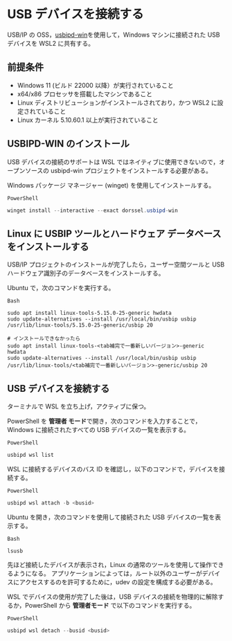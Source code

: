 # USB デバイスを接続する

USB/IP の OSS，[usbipd-win](https://github.com/dorssel/usbipd-win)を使用して，Windows マシンに接続された USB デバイスを WSL2 に共有する。

## 前提条件

- Windows 11 (ビルド 22000 以降）が実行されていること
- x64/x86 プロセッサを搭載したマシンであること
- Linux ディストリビューションがインストールされており，かつ WSL2 に設定されていること
- Linux カーネル 5.10.60.1 以上が実行されていること

## USBIPD-WIN のインストール

USB デバイスの接続のサポートは WSL ではネイティブに使用できないので，オープンソースの usbipd-win プロジェクトをインストールする必要がある。

Windows パッケージ マネージャー (winget) を使用してインストールする。

`PowerShell`

```powershell
winget install --interactive --exact dorssel.usbipd-win
```

## Linux に USBIP ツールとハードウェア データベースをインストールする

USB/IP プロジェクトのインストールが完了したら，ユーザー空間ツールと USB ハードウェア識別子のデータベースをインストールする。

Ubuntu で，次のコマンドを実行する。

`Bash`

```shell
sudo apt install linux-tools-5.15.0-25-generic hwdata
sudo update-alternatives --install /usr/local/bin/usbip usbip /usr/lib/linux-tools/5.15.0-25-generic/usbip 20

# インストールできなかったら
sudo apt install linux-tools-<tab補完で一番新しいバージョン>-generic hwdata
sudo update-alternatives --install /usr/local/bin/usbip usbip /usr/lib/linux-tools/<tab補完で一番新しいバージョン>-generic/usbip 20
```

## USB デバイスを接続する

ターミナルで WSL を立ち上げ，アクティブに保つ。

PowerShell を **管理者 モード**で開き，次のコマンドを入力することで，Windows に接続されたすべての USB デバイスの一覧を表示する。

`PowerShell`

```powershell
usbipd wsl list
```

WSL に接続するデバイスのバス ID を確認し，以下のコマンドで，デバイスを接続する。

`PowerShell`

```powershell
usbipd wsl attach -b <busid>
```

Ubuntu を開き，次のコマンドを使用して接続された USB デバイスの一覧を表示する。

`Bash`

```shell
lsusb
```

先ほど接続したデバイスが表示され，Linux の通常のツールを使用して操作できるようになる。 アプリケーションによっては，ルート以外のユーザーがデバイスにアクセスするのを許可するために，udev の設定を構成する必要がある。

WSL でデバイスの使用が完了した後は，USB デバイスの接続を物理的に解除するか，PowerShell から **管理者モード** で以下のコマンドを実行する。

`PowerShell`

```powershell
usbipd wsl detach --busid <busid>
```
